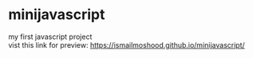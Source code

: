 # minijavascript
my first javascript project <br>
vist this link for preview: https://ismailmoshood.github.io/minijavascript/
